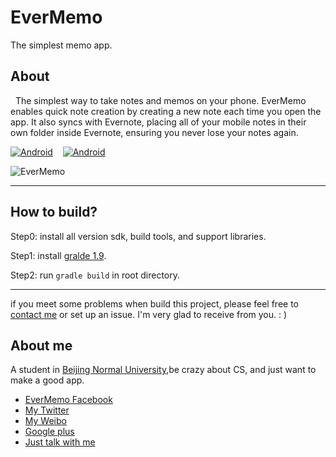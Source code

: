 EverMemo
========

The simplest memo app.

About
----------

&nbsp;&nbsp;The simplest way to take notes and memos on your phone. EverMemo enables quick note creation by 
creating a new note each time you open the app. It also syncs with Evernote, placing all of your mobile notes in their own folder inside Evernote, ensuring you never lose your notes again. 



[![Android](http://mudlab9.com/static/image/btn_android.png)](https://play.google.com/store/apps/details?id=com.zhan_dui.evermemo) &nbsp;&nbsp;&nbsp;[![Android](http://mudlab9.com/static/image/btn_ios.png)](https://itunes.apple.com/app/evermemo-simple-memo-evernote/id677990993)

![EverMemo](http://ww2.sinaimg.cn/mw690/610dc034jw1ect83b4az8j20eq0hlwgb.jpg)

----------

How to build?
---------

Step0:	install all version sdk, build tools, and support libraries.

Step1:	install [gralde 1.9](http://www.gradle.org/downloads).

Step2:	run `gradle build` in root directory.

-------------

if you meet some problems when build this project, please feel free to [contact me](mailto:daimajia@gmail.com) or set up an issue. I'm very glad to receive from you. : )


About me
---------

A student in [Beijing Normal University](http://en.wikipedia.org/wiki/Beijing_Normal_University),be crazy about CS, and just want to make a good app. 

*	[EverMemo Facebook](https://www.facebook.com/evermemoapp)
*	[My Twitter](https://twitter.com/daimajia)
*	[My Weibo](http://weibo.com/daimajia)
*	[Google plus](https://plus.google.com/)
*	[Just talk with me](mailto:daimajia@gmail.com)